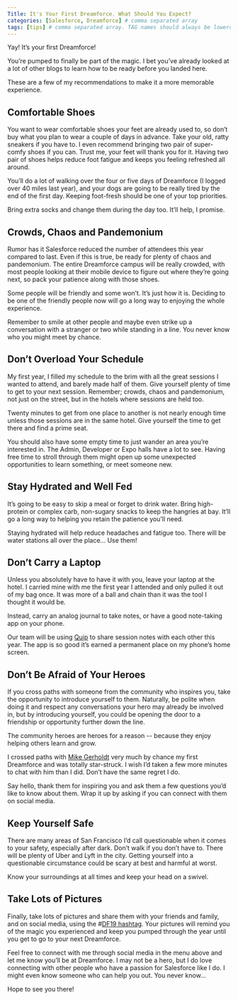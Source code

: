 ```yaml
---
Title: It's Your First Dreamforce. What Should You Expect?
categories: [Salesforce, Dreamforce] # comma separated array
tags: [tips] # comma separated array. TAG names should always be lowercase
---
```


Yay! It’s your first Dreamforce!

You’re pumped to finally be part of the magic. I bet you’ve already looked at a lot of other blogs to learn how to be ready before you landed here.

These are a few of my recommendations to make it a more memorable experience.

## Comfortable Shoes

You want to wear comfortable shoes your feet are already used to, so don’t buy what you plan to wear a couple of days in advance. Take your old, ratty sneakers if you have to. I even recommend bringing two pair of super-comfy shoes if you can. Trust me, your feet will thank you for it. Having two pair of shoes helps reduce foot fatigue and keeps you feeling refreshed all around.

You’ll do a lot of walking over the four or five days of Dreamforce (I logged over 40 miles last year), and your dogs are going to be really tired by the end of the first day. Keeping foot-fresh should be one of your top priorities.

Bring extra socks and change them during the day too. It’ll help, I promise.

## Crowds, Chaos and Pandemonium

Rumor has it Salesforce reduced the number of attendees this year compared to last. Even if this is true, be ready for plenty of chaos and pandemonium. The entire Dreamforce campus will be really crowded, with most people looking at their mobile device to figure out where they’re going next, so pack your patience along with those shoes.

Some people will be friendly and some won’t. It’s just how it is. Deciding to be one of the friendly people now will go a long way to enjoying the whole experience.

Remember to smile at other people and maybe even strike up a conversation with a stranger or two while standing in a line. You never know who you might meet by chance.

## Don’t Overload Your Schedule

My first year, I filled my schedule to the brim with all the great sessions I wanted to attend, and barely made half of them. Give yourself plenty of time to get to your next session. Remember; crowds, chaos and pandemonium, not just on the street, but in the hotels where sessions are held too.

Twenty minutes to get from one place to another is not nearly enough time unless those sessions are in the same hotel. Give yourself the time to get there and find a prime seat.

You should also have some empty time to just wander an area you’re interested in. The Admin, Developer or Expo halls have a lot to see. Having free time to stroll through them might open up some unexpected opportunities to learn something, or meet someone new.

## Stay Hydrated and Well Fed

It’s going to be easy to skip a meal or forget to drink water. Bring high-protein or complex carb, non-sugary snacks to keep the hangries at bay. It’ll go a long way to helping you retain the patience you’ll need.

Staying hydrated will help reduce headaches and fatigue too. There will be water stations all over the place… Use them!

## Don’t Carry a Laptop

Unless you absolutely have to have it with you, leave your laptop at the hotel. I carried mine with me the first year I attended and only pulled it out of my bag once. It was more of a ball and chain than it was the tool I thought it would be.

Instead, carry an analog journal to take notes, or have a good note-taking app on your phone.

Our team will be using <a href="https://quip.com">Quip</a> to share session notes with each other this year. The app is so good it’s earned a permanent place on my phone’s home screen.

## Don’t Be Afraid of Your Heroes

If you cross paths with someone from the community who inspires you, take the opportunity to introduce yourself to them. Naturally, be polite when doing it and respect any conversations your hero may already be involved in, but by introducing yourself, you could be opening the door to a friendship or opportunity further down the line.

The community heroes are heroes for a reason -- because they enjoy helping others learn and grow.

I crossed paths with <a href="https://twitter.com/MikeGerholdt">Mike Gerholdt</a> very much by chance my first Dreamforce and was totally star-struck. I wish I’d taken a few more minutes to chat with him than I did. Don’t have the same regret I do.

Say hello, thank them for inspiring you and ask them a few questions you’d like to know about them. Wrap it up by asking if you can connect with them on social media.

## Keep Yourself Safe

There are many areas of San Francisco I’d call questionable when it comes to your safety, especially after dark. Don’t walk if you don’t have to. There will be plenty of Uber and Lyft in the city. Getting yourself into a questionable circumstance could be scary at best and harmful at worst.

Know your surroundings at all times and keep your head on a swivel.

## Take Lots of Pictures

Finally, take lots of pictures and share them with your friends and family, and on social media, using the #<a href="https://twitter.com/hashtag/DF19">DF19 hashtag</a>. Your pictures will remind you of the magic you experienced and keep you pumped through the year until you get to go to your next Dreamforce.

Feel free to connect with me through social media in the menu above and let me know you’ll be at Dreamforce. I may not be a hero, but I do love connecting with other people who have a passion for Salesforce like I do. I might even know someone who can help you out. You never know…

Hope to see you there!